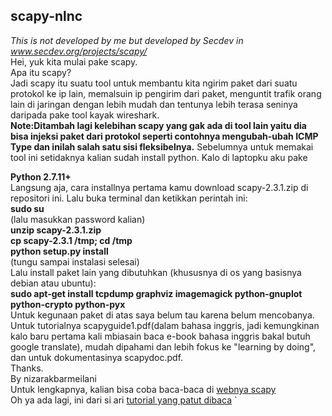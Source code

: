 ## scapy-nlnc  
_This is not developed by me but developed by Secdev in www.secdev.org/projects/scapy/_  
Hei, yuk kita mulai pake scapy.  
Apa itu scapy?  
Jadi scapy itu suatu tool untuk membantu kita ngirim paket dari suatu protokol ke ip lain, memalsuin ip pengirim dari paket, menguntit trafik orang lain di jaringan dengan lebih mudah dan tentunya lebih terasa seninya daripada pake tool kayak wireshark.  
**Note:Ditambah lagi kelebihan scapy yang gak ada di tool lain yaitu dia bisa injeksi paket dari protokol seperti contohnya mengubah-ubah ICMP Type dan inilah salah satu sisi fleksibelnya.**
Sebelumnya untuk memakai tool ini setidaknya kalian sudah install python. Kalo di laptopku aku pake  

**Python 2.7.11+**   
Langsung aja, cara installnya pertama kamu download  	scapy-2.3.1.zip di repositori ini. Lalu buka terminal dan ketikkan perintah ini:  
**sudo su**      
(lalu masukkan password kalian)    
**unzip scapy-2.3.1.zip**      
**cp scapy-2.3.1 /tmp; cd /tmp**      
**python setup.py install**      
(tungu sampai instalasi selesai)      
Lalu install paket lain yang dibutuhkan (khususnya di os yang basisnya debian atau ubuntu):  
**sudo apt-get install tcpdump graphviz imagemagick python-gnuplot python-crypto python-pyx**  
Untuk kegunaan paket di atas saya belum tau karena belum mencobanya. Untuk tutorialnya scapyguide1.pdf(dalam bahasa inggris, jadi kemungkinan kalo baru pertama kali mbiasain baca e-book bahasa inggris bakal butuh google translate), mudah dipahami dan lebih fokus ke "learning by doing", dan untuk dokumentasinya scapydoc.pdf.  
Thanks.  
By nizarakbarmeilani  
Untuk lengkapnya, kalian bisa coba baca-baca di [webnya scapy](http://www.secdev.org/projects/scapy/)  
Oh ya ada lagi, ini dari si ari [tutorial yang patut dibaca](http://ezine.echo.or.id/ezine19/e19.009.txt)
`
